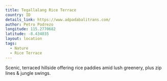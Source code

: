 ```yaml
---
title: Tegallalang Rice Terrace
country: ID
details_link: https://www.adpadabalitrans.com/
author: Petro Podrezo
longitude: 115.2770682
latitude: -8.434035
layout: location
tags:
  - Nature
  - Rice Terrace
---
```

Scenic, terraced hillside offering rice paddies amid lush greenery, plus zip lines & jungle swings.
